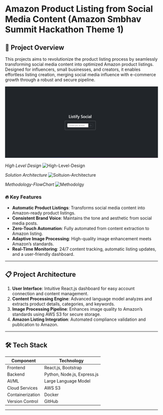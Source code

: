 #  Amazon Product Listing from Social Media Content (Amazon Smbhav Summit Hackathon Theme 1)

## 🚀 Project Overview

This projects aims to revolutionize the product listing process by seamlessly transforming social media content into optimized Amazon product listings. Designed for influencers, small businesses, and creators, it enables effortless listing creation, merging social media influence with e-commerce growth through a robust and secure pipeline.

![frontend](image.png)

_High Level Design_
![High-Level-Design](https://github.com/user-attachments/assets/b394d931-e9b2-40c1-8283-68b57468c2f4)

_Solution Architecture_
![Soltuion-Architecture](https://github.com/user-attachments/assets/a4d5aedd-03a0-4422-91e3-35810abd5526)

_Methodology-FlowChart_
![Methodolgy](https://github.com/user-attachments/assets/bae9db5a-199c-4580-97e0-7e1ec87a823e)

### 🔥 Key Features
- **Automatic Product Listings**: Transforms social media content into Amazon-ready product listings.
- **Consistent Brand Voice**: Maintains the tone and aesthetic from social media posts.
- **Zero-Touch Automation**: Fully automated from content extraction to Amazon listing.
- **Adaptive Image Processing**: High-quality image enhancement meets Amazon’s standards.
- **Real-Time Monitoring**: 24/7 content tracking, automatic listing updates, and a user-friendly dashboard.
  
---

## 📋 Project Architecture



1. **User Interface**: Intuitive React.js dashboard for easy account connection and content management.
2. **Content Processing Engine**: Advanced language model analyzes and extracts product details, categories, and keywords.
3. **Image Processing Pipeline**: Enhances image quality to Amazon’s standards using AWS S3 for secure storage.
4. **Amazon Listing Integration**: Automated compliance validation and publication to Amazon.


---

## 🛠️ Tech Stack

| Component          | Technology                    |
|--------------------|-------------------------------|
| Frontend           | React.js, Bootstrap           |
| Backend            | Python, Node.js, Express.js   |
| AI/ML              | Large Language Model          |
| Cloud Services     | AWS S3                        |
| Containerization   | Docker                        |
| Version Control    | GitHub                        |

---


